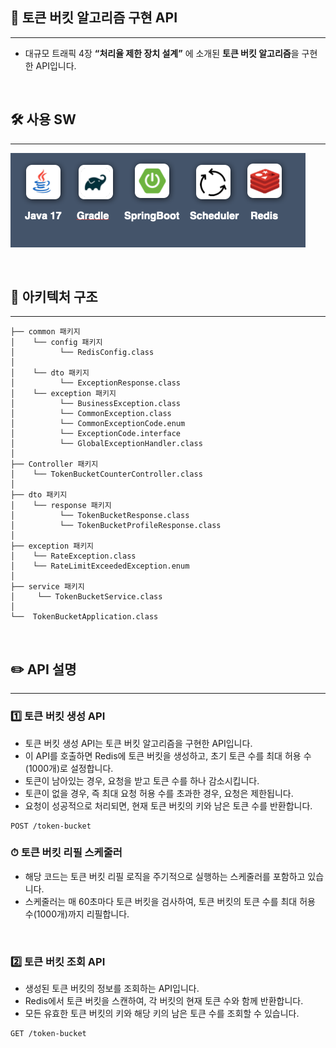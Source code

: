 ## 📖 토큰 버킷 알고리즘 구현 API

---

- 대규모 트래픽 4장 **“처리율 제한 장치 설계”** 에 소개된 **토큰 버킷 알고리즘**을 구현한 API입니다.

<br/>

## 🛠️ 사용 SW

---

![tokenbucket.png](tokenbucket.png)

<br/>

## 🏢 아키텍처 구조

---


```
├── common 패키지
│    └── config 패키지
│          └── RedisConfig.class
│
│    └── dto 패키지
│          └── ExceptionResponse.class
│    └── exception 패키지
│          └── BusinessException.class
│          └── CommonException.class
│          └── CommonExceptionCode.enum
│          └── ExceptionCode.interface
│          └── GlobalExceptionHandler.class
│
├── Controller 패키지
│    └── TokenBucketCounterController.class
│
├── dto 패키지
│    └── response 패키지
│          └── TokenBucketResponse.class
│          └── TokenBucketProfileResponse.class
│
├── exception 패키지
│    └── RateException.class
│    └── RateLimitExceededException.enum
│
├── service 패키지
│     └── TokenBucketService.class
│ 
└──  TokenBucketApplication.class

```

<br/>

## ✏️ API 설명

---

### 1️⃣ 토큰 버킷 생성 API
- 토큰 버킷 생성 API는 토큰 버킷 알고리즘을 구현한 API입니다.
- 이 API를 호출하면 Redis에 토큰 버킷을 생성하고, 초기 토큰 수를 최대 허용 수(1000개)로 설정합니다.
- 토큰이 남아있는 경우, 요청을 받고 토큰 수를 하나 감소시킵니다.
- 토큰이 없을 경우, 즉 최대 요청 허용 수를 초과한 경우, 요청은 제한됩니다.
- 요청이 성공적으로 처리되면, 현재 토큰 버킷의 키와 남은 토큰 수를 반환합니다.

``` Http
POST /token-bucket
```

### ⏱ 토큰 버킷 리필 스케줄러
- 해당 코드는 토큰 버킷 리필 로직을 주기적으로 실행하는 스케줄러를 포함하고 있습니다.
- 스케줄러는 매 60초마다 토큰 버킷을 검사하여, 토큰 버킷의 토큰 수를 최대 허용 수(1000개)까지 리필합니다.

<br/>

### 2️⃣ 토큰 버킷 조회 API
- 생성된 토큰 버킷의 정보를 조회하는 API입니다.
- Redis에서 토큰 버킷을 스캔하여, 각 버킷의 현재 토큰 수와 함께 반환합니다.
- 모든 유효한 토큰 버킷의 키와 해당 키의 남은 토큰 수를 조회할 수 있습니다.

``` Http
GET /token-bucket
```

